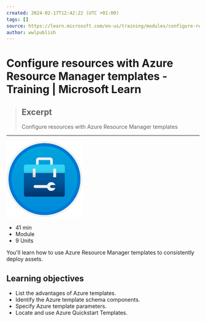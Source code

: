 ```yaml
---
created: 2024-02-17T12:42:22 (UTC +01:00)
tags: []
source: https://learn.microsoft.com/en-us/training/modules/configure-resources-arm-templates/
author: wwlpublish
---
```


# Configure resources with Azure Resource Manager templates - Training | Microsoft Learn

> ## Excerpt
> Configure resources with Azure Resource Manager templates

---
![](Configure%20resources%20with%20Azure%20Resource%20Manager%20templates%20-%20Training%20%20Microsoft%20Learn/arm-templates-resources.svg)

-   41 min
-   Module
-   9 Units

You'll learn how to use Azure Resource Manager templates to consistently deploy assets.

## Learning objectives

-   List the advantages of Azure templates.
-   Identify the Azure template schema components.
-   Specify Azure template parameters.
-   Locate and use Azure Quickstart Templates.
